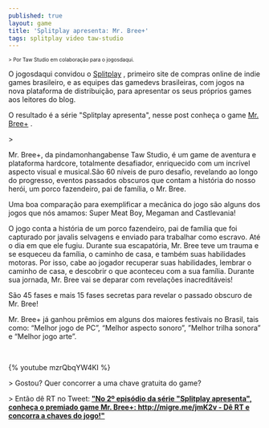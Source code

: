 ```yaml
---
published: true
layout: game
title: 'Splitplay apresenta: Mr. Bree+'
tags: splitplay video taw-studio
---
```

<span style="font-size: x-small;">> Por Taw Studio em colabora&#231;&#227;o para o jogosdaqui.</span>
 </p>

 </p>
O jogosdaqui convidou o <a href="http://www.splitplay.com.br/pt" target="_blank">Splitplay</a>
, primeiro site de compras online de indie games brasileiro, e as equipes das gamedevs brasileiras, com jogos na nova plataforma de distribui&#231;&#227;o, para apresentar os seus pr&#243;prios games aos leitores do blog. </p>
O resultado &#233; a s&#233;rie &quot;Splitplay apresenta&quot;, nesse post conhe&#231;a o game <a href="http://www.splitplay.com/pt/games/mr-bree" target="_blank">Mr. Bree+</a>
.</p>
> <br /></p>
 </p>

 </p>
Mr. Bree+, da pindamonhangabense Taw Studio,  &#233; um game de aventura e plataforma hardcore, totalmente desafiador, enriquecido com um incr&#237;vel aspecto visual e musical.S&#227;o 60 n&#237;veis de puro desafio, revelando ao longo do progresso, eventos passados obscuros que contam a hist&#243;ria do nosso her&#243;i, um porco fazendeiro, pai de fam&#237;lia, o Mr. Bree.</p>
Uma boa compara&#231;&#227;o para exemplificar a mec&#226;nica do jogo s&#227;o alguns dos jogos que n&#243;s amamos: Super Meat Boy, Megaman and Castlevania!</p>
 </p>

 </p>
O jogo conta a hist&#243;ria de um porco fazendeiro, pai de fam&#237;lia que foi capturado por javalis selvagens e enviado para trabalhar como escravo. At&#233; o dia em que ele fugiu. Durante sua escapat&#243;ria, Mr. Bree teve um trauma e se esqueceu da fam&#237;lia, o caminho de casa, e tamb&#233;m suas habilidades motoras. Por isso, cabe ao jogador recuperar suas habilidades, lembrar o caminho de casa, e descobrir o que aconteceu com a sua fam&#237;lia. Durante sua jornada, Mr. Bree vai se deparar com revela&#231;&#245;es inacredit&#225;veis! </p>
 </p>
S&#227;o 45 fases e mais 15 fases secretas para revelar o passado obscuro de Mr. Bree!</p>
 </p>
Mr. Bree+ j&#225; ganhou pr&#234;mios em alguns dos maiores festivais no Brasil, tais como: &#8220;Melhor jogo de PC&#8221;, &#8220;Melhor aspecto sonoro&#8221;, &#8221;Melhor trilha sonora&#8221; e &#8220;Melhor jogo arte&#8221;.</p>
<div><br />
 </p>
{% youtube mzrQbqYW4KI %}
 </p>
> Gostou? Quer concorrer a uma chave gratuita do game?</p>
> Ent&#227;o d&#234; RT no Tweet:<strong> <a href="https://twitter.com/jogosdaqui" target="_blank">&quot;No 2&#186; epis&#243;dio da s&#233;rie &quot;Splitplay apresenta&quot;, conhe&#231;a o premiado game Mr. Bree+: http://migre.me/jmK2v - D&#234; RT e concorra a chaves do jogo!&quot;</a>
</strong></p>
